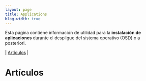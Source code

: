 ```yaml
---
layout: page
title: Applications
blog-width: true
---
```


Esta página contiene información de utilidad para la **instalación de aplicaciones** durante el despligue del sistema operativo (OSD) o a posteriori.

| [Artículos](#posts) |

# <a name="posts">Artículos
